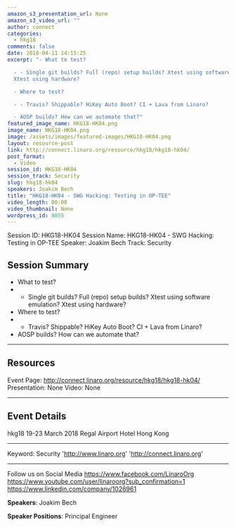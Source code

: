 ```yaml
---
amazon_s3_presentation_url: None
amazon_s3_video_url: ""
author: connect
categories:
  - hkg18
comments: false
date: 2018-04-11 14:15:25
excerpt: "- What to test?

  - - Single git builds? Full (repo) setup builds? Xtest using software emulation?
  Xtest using hardware?

  - Where to test?

  - - Travis? Shippable? HiKey Auto Boot? CI + Lava from Linaro?

  - AOSP builds? How can we automate that?"
featured_image_name: HKG18-HK04.png
image_name: HKG18-HK04.png
image: /assets/images/featured-images/HKG18-HK04.png
layout: resource-post
link: http://connect.linaro.org/resource/hkg18/hkg18-hk04/
post_format:
  - Video
session_id: HKG18-HK04
session_track: Security
slug: hkg18-hk04
speakers: Joakim Bech
title: "HKG18-HK04 - SWG Hacking: Testing in OP-TEE"
video_length: 00:00
video_thumbnail: None
wordpress_id: 8855
---
```


Session ID: HKG18-HK04
Session Name: HKG18-HK04 - SWG Hacking: Testing in OP-TEE
Speaker: Joakim Bech
Track: Security

## Session Summary

- What to test?
- - Single git builds? Full (repo) setup builds? Xtest using software emulation? Xtest using hardware?
- Where to test?
- - Travis? Shippable? HiKey Auto Boot? CI + Lava from Linaro?
- AOSP builds? How can we automate that?

---

## Resources

Event Page: http://connect.linaro.org/resource/hkg18/hkg18-hk04/
Presentation: None
Video: None

---

## Event Details

hkg18
19-23 March 2018
Regal Airport Hotel Hong Kong

---

Keyword: Security
'http://www.linaro.org'
'http://connect.linaro.org'

---

Follow us on Social Media
https://www.facebook.com/LinaroOrg
https://www.youtube.com/user/linaroorg?sub_confirmation=1
https://www.linkedin.com/company/1026961

**Speakers**: Joakim Bech

**Speaker Positions**: Principal Engineer
